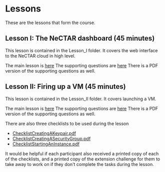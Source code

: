# Lessons

These are the lessons that form the course.

## Lesson I: The NeCTAR dashboard (45 minutes)

This lesson is contained in the Lesson_I folder.
It covers the web interface to the NeCTAR cloud in high level.

The main lesson is [here](Lesson_I/Lesson_I.md)
The supporting questions are [here](Lesson_I/Lesson_I_Questions.pptx)
There is a PDF version of the supporting questions as well.

## Lesson II: Firing up a VM (45 minutes)

This lesson is contained in the Lesson_II folder.
It covers launching a VM.

The main lesson is [here](Lesson_II/Lesson_II.md)
The supporting questions are [here](Lesson_II/Lesson_II_Questions.pptx)
There is a PDF version of the supporting questions as well.

There are also three checklists to be used during the lesson

* [ChecklistCreatingAKeypair.pdf](Lesson_II/ChecklistCreatingAKeypair.pdf)
* [ChecklistCreatingASecurityGroup.pdf](Lesson_II/ChecklistCreatingASecurityGroup.pdf)
* [ChecklistStartingAnInstance.pdf](Lesson_II/ChecklistStartingAnInstance.pdf)

It would be helpful if each participant also received a printed copy of each of the checklists, and a printed copy of
the extension challenge for them to take away to work on if they don't complete the tasks during the lesson.
